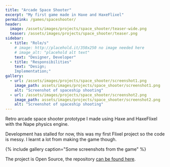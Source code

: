 ```yaml
---
title: "Arcade Space Shooter"
excerpt: "My first game made in Haxe and HaxeFlixel"
permalink: /games/spaceshooter/
header: 
  image: /assets/images/projects/space_shooter/teaser-wide.png
  teaser: /assets/images/projects/space_shooter/teaser.png
sidebar: 
  - title: "Role/s"
    # image: http://placehold.it/350x250 no image needed here
    # image_alt: "placehold alt text"
    text: "Designer, Developer"
  - title: "Responsibilities"
    text: "Design;
    Implementation;"
gallery:
  - url: /assets/images/projects/space_shooter/screenshot1.png
    image_path: assets/images/projects/space_shooter/screenshot1.png
    alt: "Screenshot of spaceship shooting"
  - url: /assets/images/projects/space_shooter/screenshot2.png
    image_path: assets/images/projects/space_shooter/screenshot2.png
    alt: "Screenshot of spaceship shooting"
---
```


Retro arcade space shooter prototype I made using Haxe and HaxeFlixel with the Nape physics engine.

Development has stalled for now, this was my first Flixel project so the code is messy. I learnt a lot from making the game though.

{% include gallery caption="Some screenshots from the game" %}

The project is Open Source, the repository [can be found here](https://github.com/Gioele-Bencivenga/FlixelGame).
